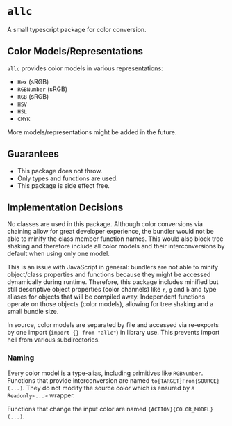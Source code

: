 # `allc`

A small typescript package for color conversion.

## Color Models/Representations

`allc` provides color models in various representations:

- `Hex` (sRGB)
- `RGBNumber` (sRGB)
- `RGB` (sRGB)
- `HSV`
- `HSL`
- `CMYK`

More models/representations might be added in the future.

## Guarantees

- This package does not throw.
- Only types and functions are used.
- This package is side effect free.

## Implementation Decisions

No classes are used in this package. Although color conversions via chaining allow for great developer experience, the bundler would not be able to minify the class member function names. This would also block tree shaking and therefore include all color models and their interconversions by default when using only one model.

This is an issue with JavaScript in general: bundlers are not able to minify object/class properties and functions because they might be accessed dynamically during runtime. Therefore, this package includes minified but still descriptive object properties (color channels) like `r`, `g` and `b` and type aliases for objects that will be compiled away. Independent functions operate on those objects (color models), allowing for tree shaking and a small bundle size.

In source, color models are separated by file and accessed via re-exports by one import (`import {} from "allc"`) in library use. This prevents import hell from various subdirectories.

### Naming

Every color model is a type-alias, including primitives like `RGBNumber`. Functions that provide interconversion are named `to{TARGET}From{SOURCE}(...)`. They do not modify the source color which is ensured by a `Readonly<...>` wrapper.

Functions that change the input color are named `{ACTION}{COLOR_MODEL}(...)`.